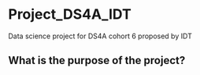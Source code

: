 # Project_DS4A_IDT
Data science project for DS4A cohort 6 proposed by IDT

## What is the purpose of the project?
